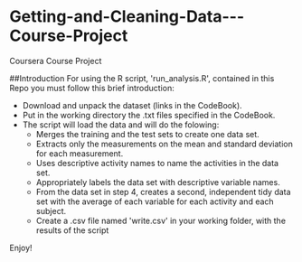 # Getting-and-Cleaning-Data---Course-Project
Coursera Course Project

##Introduction
For using the R script, 'run_analysis.R', contained in this Repo you must follow this brief introduction:
* Download and unpack the dataset (links in the CodeBook).
* Put in the working directory the .txt files specified in the CodeBook.
* The script will load the data and will do the folowing: 
    * Merges the training and the test sets to create one data set.
    * Extracts only the measurements on the mean and standard deviation for each measurement.
    * Uses descriptive activity names to name the activities in the data set.
    * Appropriately labels the data set with descriptive variable names.
    * From the data set in step 4, creates a second, independent tidy data set with the average of each variable for each activity and each subject.
    * Create a .csv file named 'write.csv' in your working folder, with the results of the script

Enjoy!
